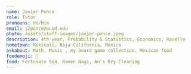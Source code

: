 ```yaml
---
name: Javier Ponce
role: Tutor
pronouns: He/Him
email: j2ponce@ucsd.edu
photo: assets/staff-images/javier-ponce.jpeg
description: 4th year, Probability & Statistics, Economics, Revelle
hometown: Mexicali, Baja California, Mexico
askabout: Math, Music , my board game collection, Mexican food
foodemoji: 🥡
food: Fortunate Son, Ramen Nagi, An's Dry Cleaning  
---
```


